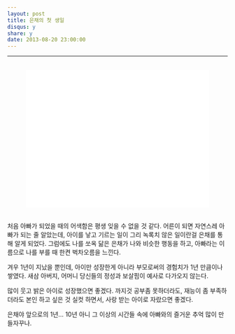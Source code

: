 ```yaml
---
layout: post
title: 은채의 첫 생일
disqus: y
share: y
date: 2013-08-20 23:00:00
---
```




---
<br>
<center>
<object width="440" height="315"><param name="movie" value="//www.youtube.com/v/IdxCs-jVPDc?version=3&amp;hl=ko_KR&amp;rel=0"></param><param name="allowFullScreen" value="true"></param><param name="allowscriptaccess" value="always"></param><embed src="//www.youtube.com/v/IdxCs-jVPDc?version=3&amp;hl=ko_KR&amp;rel=0" type="application/x-shockwave-flash" width="420" height="315" allowscriptaccess="always" allowfullscreen="true"></embed></object>
</center>
<br>

처음 아빠가 되었을 때의 어색함은 평생 잊을 수 없을 것 같다. 어른이 되면 자연스레 아빠가 되는 줄 알았는데, 아이를 낳고 기르는 일이 그리 녹록치 않은 일이란걸 은채를 통해 알게 되었다. 그럼에도 나를 쏘옥 닮은 은채가 나와 비슷한 행동을 하고, 아빠라는 이름으로 나를 부를 때 한켠 벅차오름을 느낀다. 

겨우 1년이 지났을 뿐인데, 아이만 성장한게 아니라 부모로써의 경험치가 1년 만큼이나 쌓였다. 새삼 아버지, 어머니 당신들의 정성과 보살핌이 예사로 다가오지 않는다. 

많이 웃고 밝은 아이로 성장했으면 좋겠다. 까지것 공부좀 못하더라도, 재능이 좀 부족하더라도 본인 하고 싶은 것 실컷 하면서, 사랑 받는 아이로 자랐으면 좋겠다. 

은채야 앞으로의 1년… 10년 아니 그 이상의 시간들 속에 아빠와의 즐거운 추억 많이 만들자꾸나. 

<br>


